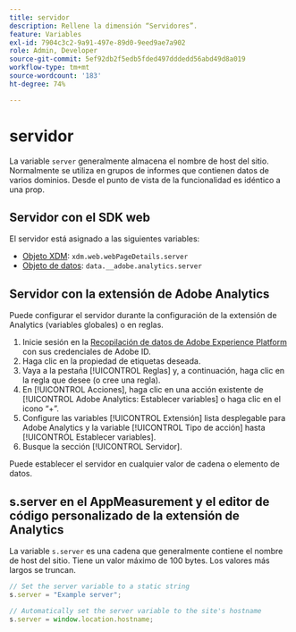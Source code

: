 ```yaml
---
title: servidor
description: Rellene la dimensión “Servidores”.
feature: Variables
exl-id: 7904c3c2-9a91-497e-89d0-9eed9ae7a902
role: Admin, Developer
source-git-commit: 5ef92db2f5edb5fded497dddedd56abd49d8a019
workflow-type: tm+mt
source-wordcount: '183'
ht-degree: 74%

---
```


# servidor

La variable `server` generalmente almacena el nombre de host del sitio. Normalmente se utiliza en grupos de informes que contienen datos de varios dominios. Desde el punto de vista de la funcionalidad es idéntico a una prop.

## Servidor con el SDK web

El servidor está asignado a las siguientes variables:

* [Objeto XDM](/help/implement/aep-edge/xdm-var-mapping.md): `xdm.web.webPageDetails.server`
* [Objeto de datos](/help/implement/aep-edge/data-var-mapping.md): `data.__adobe.analytics.server`

## Servidor con la extensión de Adobe Analytics

Puede configurar el servidor durante la configuración de la extensión de Analytics (variables globales) o en reglas.

1. Inicie sesión en la [Recopilación de datos de Adobe Experience Platform](https://experience.adobe.com/data-collection) con sus credenciales de Adobe ID.
2. Haga clic en la propiedad de etiquetas deseada.
3. Vaya a la pestaña [!UICONTROL Reglas] y, a continuación, haga clic en la regla que desee (o cree una regla).
4. En [!UICONTROL Acciones], haga clic en una acción existente de [!UICONTROL Adobe Analytics: Establecer variables] o haga clic en el icono “+”.
5. Configure las variables [!UICONTROL Extensión] lista desplegable para Adobe Analytics y la variable [!UICONTROL Tipo de acción] hasta [!UICONTROL Establecer variables].
6. Busque la sección [!UICONTROL Servidor].

Puede establecer el servidor en cualquier valor de cadena o elemento de datos.

## s.server en el AppMeasurement y el editor de código personalizado de la extensión de Analytics

La variable `s.server` es una cadena que generalmente contiene el nombre de host del sitio. Tiene un valor máximo de 100 bytes. Los valores más largos se truncan.

```js
// Set the server variable to a static string
s.server = "Example server";

// Automatically set the server variable to the site's hostname
s.server = window.location.hostname;
```
